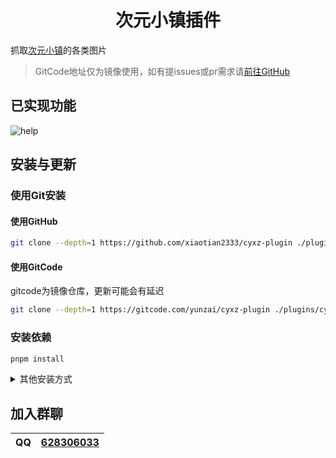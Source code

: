 # <center>次元小镇插件</center>
  
抓取[次元小镇](https://dimtown.com/)的各类图片

> GitCode地址仅为镜像使用，如有提issues或pr需求请[前往GitHub](https://github.com/xiaotian2333/cyxz-plugin)

## 已实现功能

![help](https://img.kookapp.cn/assets/2025-07/12/LQe5HEPtG50qo0w7.png)

## 安装与更新

### 使用Git安装

#### **使用GitHub**

``` bash
git clone --depth=1 https://github.com/xiaotian2333/cyxz-plugin ./plugins/cyxz-plugin/
```

#### **使用GitCode**

gitcode为镜像仓库，更新可能会有延迟

``` bash
git clone --depth=1 https://gitcode.com/yunzai/cyxz-plugin ./plugins/cyxz-plugin/
```

### 安装依赖

``` bash
pnpm install
```

<details>
<summary>其他安装方式</summary>

### 下载ZIP包安装（不推荐）

下载ZIP包，解压后将`cyxz-plugin-master`更名为`cyxz-plugin`，然后放置在Yunzai的plugins目录内

然后执行此命令安装依赖

``` bash
pnpm install
```

**虽然此方式能够使用，但不利于后续升级，故不推荐使用<br>**
</details>

## 加入群聊

| QQ | [628306033](https://jq.qq.com/?k=fjSGhscz) |
|----|--------------------------------------------|

